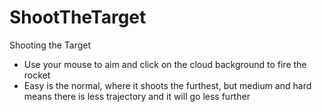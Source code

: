 # ShootTheTarget
Shooting the Target
- Use your mouse to aim and click on the cloud background to fire the rocket
- Easy is the normal, where it shoots the furthest, but medium and hard means there is less trajectory and it will go less further
